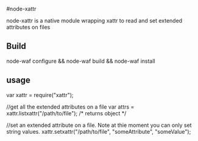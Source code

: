 #node-xattr

node-xattr is a native module wrapping xattr to read and set extended attributes on files

## Build

node-waf configure && node-waf build && node-waf install

## usage

var xattr = require("xattr");

//get all the extended attributes on a file
var attrs = xattr.listxattr("/path/to/file");
/* returns object */

//set an extended attribute on a file.  Note at thie moment you can only set string values.
xattr.setxattr("/path/to/file", "someAttribute", "someValue");


 
